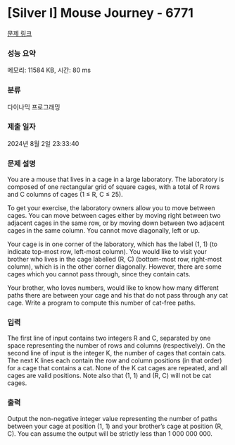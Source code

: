 # [Silver I] Mouse Journey - 6771 

[문제 링크](https://www.acmicpc.net/problem/6771) 

### 성능 요약

메모리: 11584 KB, 시간: 80 ms

### 분류

다이나믹 프로그래밍

### 제출 일자

2024년 8월 2일 23:33:40

### 문제 설명

<p>You are a mouse that lives in a cage in a large laboratory. The laboratory is composed of one rectangular grid of square cages, with a total of R rows and C columns of cages (1 ≤ R, C ≤ 25).</p>

<p>To get your exercise, the laboratory owners allow you to move between cages. You can move between cages either by moving right between two adjacent cages in the same row, or by moving down between two adjacent cages in the same column. You cannot move diagonally, left or up.</p>

<p>Your cage is in one corner of the laboratory, which has the label (1, 1) (to indicate top-most row, left-most column). You would like to visit your brother who lives in the cage labelled (R, C) (bottom-most row, right-most column), which is in the other corner diagonally. However, there are some cages which you cannot pass through, since they contain cats.</p>

<p>Your brother, who loves numbers, would like to know how many different paths there are between your cage and his that do not pass through any cat cage. Write a program to compute this number of cat-free paths.</p>

### 입력 

 <p>The first line of input contains two integers R and C, separated by one space representing the number of rows and columns (respectively). On the second line of input is the integer K, the number of cages that contain cats. The next K lines each contain the row and column positions (in that order) for a cage that contains a cat. None of the K cat cages are repeated, and all cages are valid positions. Note also that (1, 1) and (R, C) will not be cat cages.</p>

### 출력 

 <p>Output the non-negative integer value representing the number of paths between your cage at position (1, 1) and your brother’s cage at position (R, C). You can assume the output will be strictly less than 1 000 000 000.</p>

